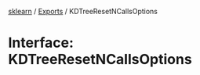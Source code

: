 [sklearn](../readme.md) / [Exports](../modules.md) / KDTreeResetNCallsOptions

# Interface: KDTreeResetNCallsOptions
